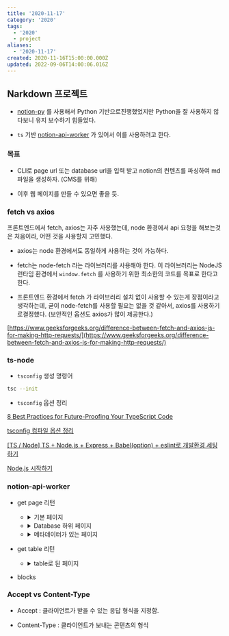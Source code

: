 ```yaml
---
title: '2020-11-17'
category: '2020'
tags:
  - '2020'
  - project
aliases:
  - '2020-11-17'
created: 2020-11-16T15:00:00.000Z
updated: 2022-09-06T14:00:06.016Z
---
```


## Narkdown 프로젝트

- [notion-py](https://github.com/jamalex/notion-py) 를 사용해서 Python 기반으로진행했었지만 Python을 잘 사용하지 않다보니 유지 보수하기 힘들었다.

- `ts` 기반 [notion-api-worker](https://github.com/splitbee/notion-api-worker) 가 있어서 이를 사용하려고 한다.

### 목표

- CLI로 page url 또는 database url을 입력 받고 notion의 컨텐츠를 파싱하여 md 파일을 생성하자. (CMS를 위해)

- 이후 웹 페이지를 만들 수 있으면 좋을 듯.

### fetch vs axios

프론트엔드에서 fetch, axios는 자주 사용했는데, node 환경에서 api 요청을 해보는것은 처음이라, 어떤 것을 사용할지 고민했다.

- axios는 node 환경에서도 동일하게 사용하는 것이 가능하다.

- fetch는 node-fetch 라는 라이브러리를 사용해야 한다. 이 라이브러리는 NodeJS 런타임 환경에서 `window.fetch` 를 사용하기 위한 최소한의 코드를 목표로 한다고 한다.

- 프론트엔드 환경에서 fetch 가 라이브러리 설치 없이 사용할 수 있는게 장점이라고생각하는데, 굳이 node-fetch를 사용할 필요는 없을 것 같아서, axios를 사용하기로결정했다. (보안적인 옵션도 axios가 많이 제공한다.)

[https://www.geeksforgeeks.org/difference-between-fetch-and-axios-js-for-making-http-requests/](https://www.geeksforgeeks.org/difference-between-fetch-and-axios-js-for-making-http-requests/)

### ts-node

- `tsconfig` 생성 명령어

```bash
tsc --init
```

- `tsconfig` 옵션 정리

[8 Best Practices for Future-Proofing Your TypeScript Code](https://medium.com/better-programming/8-best-practices-for-future-proofing-your-typescript-code-2600fb7d8063)

[tsconfig 컴파일 옵션 정리](https://valuefactory.tistory.com/453)

[[TS / Node] TS + Node.js + Express + Babel(option) + eslint로 개발환경 세팅하기](https://hack-jam.tistory.com/27)

[Node.js 시작하기](https://radlohead.gitbook.io/typescript-deep-dive/nodejs)

### notion-api-worker

- get page 리턴

  - <details><summary>기본 페이지</summary>

    ```json
    {
    	"847c0e9b-15a1-42c9-9392-ca2f817c4eac": {
    		"role": "editor",
    		"value": {
    			"id": "847c0e9b-15a1-42c9-9392-ca2f817c4eac",
    			"version": 23,
    			"type": "page",
    			"properties": {
    				"title": [["hello"]]
    			},
    			"content": ["cc1dee2e-269d-4cd0-a5a3-b1c3d72edf61"],
    			"permissions": [
    				{
    					"role": "editor",
    					"type": "user_permission",
    					"user_id": "b21a69b3-a19b-438c-b599-e850190836a3"
    				}
    			],
    			"created": 1605604740000,
    			"last_edited_time": 1605604740000,
    			"parent_id": "ee7c0178-18cf-474e-a665-83f2432f545f",
    			"parent_table": "space",
    			"alive": true,
    			"created_by_table": "notion_user",
    			"created_by_id": "b21a69b3-a19b-438c-b599-e850190836a3",
    			"last_edited_by_table": "notion_user",
    			"last_edited_by_id": "b21a69b3-a19b-438c-b599-e850190836a3",
    			"shard_id": 1004639,
    			"space_id": "ee7c0178-18cf-474e-a665-83f2432f545f"
    		}
    	},
    	"cc1dee2e-269d-4cd0-a5a3-b1c3d72edf61": {
    		"role": "editor",
    		"value": {
    			"id": "cc1dee2e-269d-4cd0-a5a3-b1c3d72edf61",
    			"version": 12,
    			"type": "text",
    			"properties": {
    				"title": [["1234"]]
    			},
    			"created": 1605604740000,
    			"last_edited_time": 1605604740000,
    			"parent_id": "847c0e9b-15a1-42c9-9392-ca2f817c4eac",
    			"parent_table": "block",
    			"alive": true,
    			"created_by_table": "notion_user",
    			"created_by_id": "b21a69b3-a19b-438c-b599-e850190836a3",
    			"last_edited_by_table": "notion_user",
    			"last_edited_by_id": "b21a69b3-a19b-438c-b599-e850190836a3",
    			"shard_id": 1004639,
    			"space_id": "ee7c0178-18cf-474e-a665-83f2432f545f"
    		}
    	}
    }
    ```

    </details>

  - <details><summary>Database 하위 페이지</summary>

    ```json
    {
      "15afa14b-8f9c-4b6c-97cc-46375c775cc5": {
        "role": "reader",
        "value": {
          "id": "15afa14b-8f9c-4b6c-97cc-46375c775cc5",
          "version": 25,
          "type": "page",
          "properties": [Object],
          "created": 1605517260000,
          "last_edited_time": 1605602760000,
          // 부모 Id
          // 데이터베이스의 경우 collection_id
          "parent_id": "e543505f-be64-46cd-9c55-07117dc85a92",
          // 부모
          "parent_table": "collection",
          "alive": true,
          "created_by_table": "notion_user",
          // user_id
          "created_by_id": "b21a69b3-a19b-438c-b599-e850190836a3",
          "last_edited_by_table": "notion_user",
          "last_edited_by_id": "b21a69b3-a19b-438c-b599-e850190836a3",
          "shard_id": 1004639,
          "space_id": "ee7c0178-18cf-474e-a665-83f2432f545f"
        }
      },

      // 부모가 space가 아닌 경우 부모
      "acc3dfd0-339e-4cac-b5ba-ae8673fddfad": {
        "role": "reader",
        "value": {
          "id": "acc3dfd0-339e-4cac-b5ba-ae8673fddfad",
          "version": 106,
          "type": "collection_view_page",
          "view_ids": [Array],
          "collection_id": "e543505f-be64-46cd-9c55-07117dc85a92",
          "format": [Object],
          "permissions": [Array],
          "created": 1600223639505,
          "last_edited_time": 1605594780000,
          "parent_id": "ee7c0178-18cf-474e-a665-83f2432f545f",
          "parent_table": "space",
          "alive": true,
          "created_by_table": "notion_user",
          "created_by_id": "b21a69b3-a19b-438c-b599-e850190836a3",
          "last_edited_by_table": "notion_user",
          "last_edited_by_id": "b21a69b3-a19b-438c-b599-e850190836a3",
          "shard_id": 1004639,
          "space_id": "ee7c0178-18cf-474e-a665-83f2432f545f"
        }
      }
    }
    ```

    </details>

  - <details><summary>메타데이터가 있는 페이지</summary>

    ```json
    {
    	"1c7c8eb6-ec3b-42fb-b950-63abd3c9bd61": {
    		"role": "reader",
    		"value": {
    			"id": "1c7c8eb6-ec3b-42fb-b950-63abd3c9bd61",
    			"version": 6,
    			"type": "page",
    			// 데이터베이스 하위에 있는 페이지의 메타데이터 부모 데이터베이스에 접근해서 가져와야 함.
    			"properties": {
    				"RXKJ": [
    					// 여러 태그 목록이 문자열 ',' 로 구분되어 옴.
    					["hello,bye"]
    				],
    				"fb_;": [["🛠 In Progress"]],
    				"qS^H": [["Test"]],
    				"title": [["asdf"], ["의 사본"]]
    			},
    			// 전체 페이지, 작은 페이지 사이즈일 때 함께 옴, 없으면 안옴.
    			"format": {
    				"page_icon": "🚡",
    				// link인 경우는 링크
    				"page_cover": "https://user-images.githubusercontent.com/1440854/79684011-6c948280-822e-11ea-9e23-1644903796fb.png",
    				// 업로드인 경우 https://s3-us-west-2.amazonaws.com/secure.notion-static.com/d53a69fd-a3e1-4914-b014-63158a1078a2/blue.png
    				// 기본 제공인 경우 /images/blue.png => https://notion.so/images/blue.png로 접근 가능
    				"page_cover_position": 0.5,
    				"page_full_width": true,
    				"page_small_text": true
    			},
    			"created": 1605594821014,
    			"last_edited_time": 1605603000000,
    			"parent_id": "e543505f-be64-46cd-9c55-07117dc85a92",
    			"parent_table": "collection",
    			"alive": true,
    			"copied_from": "15afa14b-8f9c-4b6c-97cc-46375c775cc5",
    			"created_by_table": "notion_user",
    			"created_by_id": "b21a69b3-a19b-438c-b599-e850190836a3",
    			"last_edited_by_table": "notion_user",
    			"last_edited_by_id": "b21a69b3-a19b-438c-b599-e850190836a3",
    			"shard_id": 1004639,
    			"space_id": "ee7c0178-18cf-474e-a665-83f2432f545f"
    		}
    	},
    	"acc3dfd0-339e-4cac-b5ba-ae8673fddfad": {
    		"role": "reader",
    		"value": {
    			"id": "acc3dfd0-339e-4cac-b5ba-ae8673fddfad",
    			"version": 106,
    			"type": "collection_view_page",
    			"view_ids": [
    				"be43c1c8-dd64-4cfb-9df9-efd97d8af60a",
    				"cfabb574-6051-47ed-9c14-ea3a1b6aead7",
    				"87cdd007-d8d6-464c-82f2-c7a4153bab0d",
    				"c09c2c36-0419-4bff-8195-bf6c2b897d6f",
    				"e0d39abd-4d7b-4c5c-9ce9-4984a3315932",
    				"83b3d2a6-6f63-4940-987d-1142e51da175"
    			],
    			"collection_id": "e543505f-be64-46cd-9c55-07117dc85a92",
    			"format": {
    				"page_cover_position": 0.6
    			},
    			"permissions": [
    				{
    					"role": "editor",
    					"type": "user_permission",
    					"user_id": "b21a69b3-a19b-438c-b599-e850190836a3"
    				},
    				{
    					"role": "reader",
    					"type": "public_permission"
    				}
    			],
    			"created": 1600223639505,
    			"last_edited_time": 1605594780000,
    			"parent_id": "ee7c0178-18cf-474e-a665-83f2432f545f",
    			"parent_table": "space",
    			"alive": true,
    			"created_by_table": "notion_user",
    			"created_by_id": "b21a69b3-a19b-438c-b599-e850190836a3",
    			"last_edited_by_table": "notion_user",
    			"last_edited_by_id": "b21a69b3-a19b-438c-b599-e850190836a3",
    			"shard_id": 1004639,
    			"space_id": "ee7c0178-18cf-474e-a665-83f2432f545f"
    		}
    	}
    }
    ```

    </details>

- get table 리턴

  - <details><summary>table로 된 페이지</summary>

    ```json
    [
    	{
    		"id": "11acfd54-2ee8-4640-b3fb-1782ce9b8caa",
    		"Status": "🖨 Published",
    		"Category": "Test",
    		"Name": "Basic Blocks"
    	},
    	{
    		"id": "084bbefe-7f25-481a-bfbb-e8aff2152e4f",
    		"Status": "🖨 Published",
    		"Category": "Test",
    		"Name": "Copy of Basic Blocks"
    	},
    	{
    		"id": "24786a8a-3d7d-4dfd-854d-ac40559c9f82",
    		"Status": "🖨 Published",
    		"Category": "Test",
    		"Name": "Code Blocks"
    	},
    	{
    		"id": "74bbb810-9a68-499f-8f12-25dcce846f02",
    		"Status": "🖨 Published",
    		"Category": "Test",
    		"Name": "Embed Blocks"
    	},
    	{
    		"id": "2df7176f-d58f-4c42-921b-55e9bbf0e92e",
    		"Status": "🖨 Published",
    		"Category": "Test",
    		"Name": "Table Blocks"
    	},
    	{
    		"id": "30894478-96e6-4f95-9095-d84be27a82a9",
    		"Status": "🖨 Published",
    		"Category": "Test",
    		"Name": "Page Blocks"
    	},
    	{
    		"id": "cee84696-242a-4f6e-953a-2c7ecb8b1603",
    		"Status": "🖨 Published",
    		"Category": "Test",
    		"Name": "Advanced Blocks"
    	},
    	{
    		"id": "64c69eaf-268a-4076-bf48-d8ee5f2ca8c8",
    		"Status": "🖨 Published",
    		"Category": "Test",
    		"Name": "Linked Page"
    	},
    	{
    		"id": "6a8383c0-0a12-4859-9edc-2fe41e9cbe75",
    		"Status": "🖨 Published",
    		"Category": "Test",
    		"Name": "Recursive embed Image"
    	},
    	{
    		"id": "d10a7885-58f0-4ba9-b9a4-fb357ab796e8",
    		"Status": "🖨 Published",
    		"Category": "Example",
    		"Name": "Example Pages"
    	},
    	{
    		"id": "1c7c8eb6-ec3b-42fb-b950-63abd3c9bd61",
    		"Tags": ["hello", "bye"],
    		"Status": "🛠 In Progress",
    		"Category": "Test",
    		"Name": "asdf의 사본"
    	},
    	// 완전히 안지웠을 때는 빈문자열로 옴.
    	{
    		"id": "e8b450e4-f686-4d0b-9212-6241e6099a0b",
    		"Tags": [""],
    		"Status": "",
    		"Category": ""
    	}
    ]
    ```

    </details>

- blocks

### Accept vs Content-Type

- Accept : 클라이언트가 받을 수 있는 응답 형식을 지정함.

- Content-Type : 클라이언트가 보내는 콘텐츠의 형식
